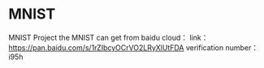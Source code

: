# MNIST
MNIST Project
the MNIST can get from baidu cloud：
link：https://pan.baidu.com/s/1rZIbcyOCrVO2LRyXlUtFDA 
verification number：i95h 
